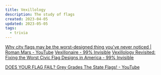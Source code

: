 ```yaml
---
title: Vexillology
description: The study of flags
created: 2023-04-05
updated: 2023-05-05
tags:
  - trivia
---
```


[Why city flags may be the worst-designed thing you've never noticed | Roman Mars - YouTube](https://www.youtube.com/watch?v%3Dpnv5iKB2hl4)
[Vexillonaire - 99% Invisible](https://99percentinvisible.org/episode/vexillonaire/)
[Vexillology Revisited: Fixing the Worst Civic Flag Designs in America - 99% Invisible](https://99percentinvisible.org/article/vexillology-revisited-fixing-worst-civic-flag-designs-america/)

[DOES YOUR FLAG FAIL? Grey Grades The State Flags! - YouTube](https://www.youtube.com/watch?v=l4w6808wJcU)
